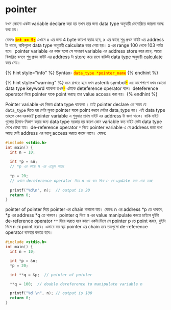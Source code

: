 # pointer

যখন কোনো একটা variable declare করা হয়  তখন তার জন্য data type অনুযায়ী মেমোরিতে জায়গা বরাদ্ধ করা হয়।&#x20;

যেমনঃ <mark style="color:red;">**`int x= 5;`**</mark> এখানে x এর জন্য 4 byte জায়গা বরাদ্ধ হবে, x এর কাছে শুধু প্রথম বাইট এর address টা থাকে, বাকিগুলো data type অনুযায়ী calculate করে নেয়া হয়। x এর range 100 থেকে 103 পর্যন্ত হবে। pointer variable এর কাজ হলো সে সাধারণ variable এর address store করে রাখে, আরো বিস্তারিত বললে শুধু প্রথম বাইট এর address টা store করে রাখে বাকিটা data type অনুযায়ী calculate করে নেয়।

{% hint style="info" %}
Syntax- <mark style="color:red;">`data_type *pointer_name`</mark>
{% endhint %}

{% hint style="warning" %}
মনে রাখতে হবে যখন asterik symbol<mark style="color:red;">`*`</mark> এর আশেপাশে যখন কোনো data type keyword থাকেনা তখন<mark style="color:red;">`*`</mark> এটাকে deteference operator বলে। deteference operator দিয়ে pointer যাকে point করছে তার value access করা হয়।
{% endhint %}

Pointer variable এর নিজস্ব data type থাকেনা । তাই pointer declare এর সময় যে `data_type` দিতে হয় সেটা মূলত pointer যাকে point করবে সেটার data\_type হয়। এই data type তাহলে কেন দরকার?  pointer variable এ শুধুমাত্র প্রথম বাইট এর address টা জমা থাকে। বাকি বাইট গুলোর হিসাব-নিকাশ করার জন্য data type দরকার হয় কারণ কোন variable কত বাইট সেটা data type দেখে বোঝা যায়। de-reference operator `*` দিয়ে pointer variable এ যে address জমা রাখা আছে সেই address এর ভ্যালু access করতে কাজে লাগে। যেমন:&#x20;

```c
#include <stdio.h>
int main() {
  int n = 10;
  
  int *p = &n;  
  // *p এর কাছে n এর এড্রেস আছে 
  
  *p = 20;      
  // এখানে dereference operator দিয়ে n এর ঘরে গিয়ে n কে update করে দেয়া হচ্ছে
  
  printf("%d\n", n);  // output is 20
  return 0;
}
```

pointer of pointer দিয়ে pointer এর chain বানানো যায়। যেমন: n এর address \*p তে থাকবে, \*p এর address \*q তে থাকবে। pointer q দিয়ে n এর value manipulate করতে চাইলে দুইটা de-reference operator `**` দিয়ে করতে হবে কারণ একটা দিলে সে pointer p তে point করবে, দুইটা দিলে n কে point করবে। এভাবে যত বড়  pointer এর chain হবে ততগুলো de-reference operator ব্যবহার করতে হবে।

```c
#include <stdio.h>
int main() {
  int n = 10;

  int *p = &n;
  *p = 20;  

  int **q = &p;  // pointer of pointer

  **q = 100;  // double dereference to manipulate variable n

  printf("%d \n", n); // output is 100
  return 0;
}
```

